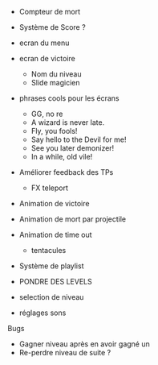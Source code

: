- Compteur de mort
- Système de Score ?


- ecran du menu
- ecran de victoire
    - Nom du niveau
    - Slide magicien
- phrases cools pour les écrans
    - GG, no re
    - A wizard is never late.
    - Fly, you fools!
    - Say hello to the Devil for me!
    - See you later demonizer!
    - In a while, old vile!

- Améliorer feedback des TPs
    - FX teleport

- Animation de victoire
- Animation de mort par projectile
- Animation de time out
    - tentacules

- Système de playlist

- PONDRE DES LEVELS

- selection de niveau
- réglages sons

Bugs
- Gagner niveau après en avoir gagné un
- Re-perdre niveau de suite ?